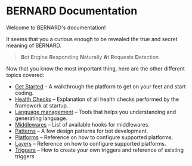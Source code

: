 BERNARD Documentation
=====================

Welcome to BERNARD's documentation!

It seems that you a curious enough to be revealed the true and secret
meaning of BERNARD.

<blockquote>
<b>B</b>ot <b>E</b>ngine <b>R</b>esponding <b>N</b>aturally <b>A</b>t <b>R</b>equests <b>D</b>etection
</blockquote>

Now that you know the most important thing, here are the other different
topics covered:

- [Get Started](./get-started/readme.md) &ndash; A walkthrough the
  platform to get on your feet and start coding.
- [Health Checks](./health_checks.md) &ndash; Explanation of all health
  checks performed by the framework at startup.
- [Language management](./lang/readme.md) &ndash; Tools that helps you
  understanding and generating language.
- [Middlewares](./middlewares.md) &ndash; List of available hooks for
  middlewares.
- [Patterns](./patterns.md) &ndash; A few design patterns for bot
  development.
- [Platforms](./platforms.md) &ndash; Reference on how to configure
  supported platforms.
- [Layers](./layers/readme.md) &ndash; Reference on how to configure
  supported platforms.
- [Triggers](./triggers.md) &ndash; How to create your own triggers
  and reference of existing triggers

